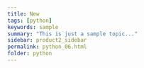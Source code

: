 ```yaml
---
title: New
tags: [python]
keywords: sample
summary: "This is just a sample topic..."
sidebar: product2_sidebar
permalink: python_06.html
folder: python
---
```

